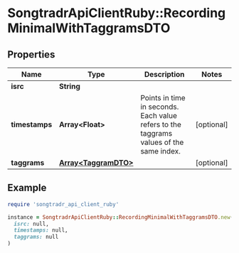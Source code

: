 # SongtradrApiClientRuby::RecordingMinimalWithTaggramsDTO

## Properties

| Name | Type | Description | Notes |
| ---- | ---- | ----------- | ----- |
| **isrc** | **String** |  |  |
| **timestamps** | **Array&lt;Float&gt;** | Points in time in seconds. Each value refers to the taggrams values of the same index. | [optional] |
| **taggrams** | [**Array&lt;TaggramDTO&gt;**](TaggramDTO.md) |  | [optional] |

## Example

```ruby
require 'songtradr_api_client_ruby'

instance = SongtradrApiClientRuby::RecordingMinimalWithTaggramsDTO.new(
  isrc: null,
  timestamps: null,
  taggrams: null
)
```

